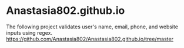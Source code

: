 # Anastasia802.github.io
The following project validates user's name, email, phone, and website inputs using regex. https://github.com/Anastasia802/Anastasia802.github.io/tree/master

